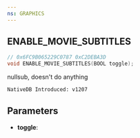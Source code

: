 ```yaml
---
ns: GRAPHICS
---
```

## ENABLE_MOVIE_SUBTITLES

```c
// 0x6FC9B065229C0787 0xC2DEBA3D
void ENABLE_MOVIE_SUBTITLES(BOOL toggle);
```

nullsub, doesn't do anything

```
NativeDB Introduced: v1207
```

## Parameters
* **toggle**:
